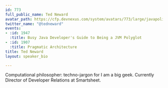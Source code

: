 ```yaml
---
id: 773
full_public_name: Ted Neward
avatar_path: https://cfp.devnexus.com/system/avatars/773/large/javapolis_400x400.png?1511207937
twitter_name: "@tedneward"
events:
- :id: 1947
  :title: Busy Java Developer's Guide to Being a JVM Polyglot
- :id: 1907
  :title: Pragmatic Architecture
title: Ted Neward
layout: speaker_bio

---
```

Computational philosopher: techno-jargon for I am a big geek. Currently Director of Developer Relations at Smartsheet.